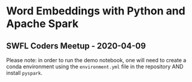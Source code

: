 # Word Embeddings with Python and Apache Spark

## SWFL Coders Meetup - 2020-04-09

Please note: in order to run the demo notebook, one will need to create a conda environment using the `environment.yml` file in the repository AND install `pyspark`.
